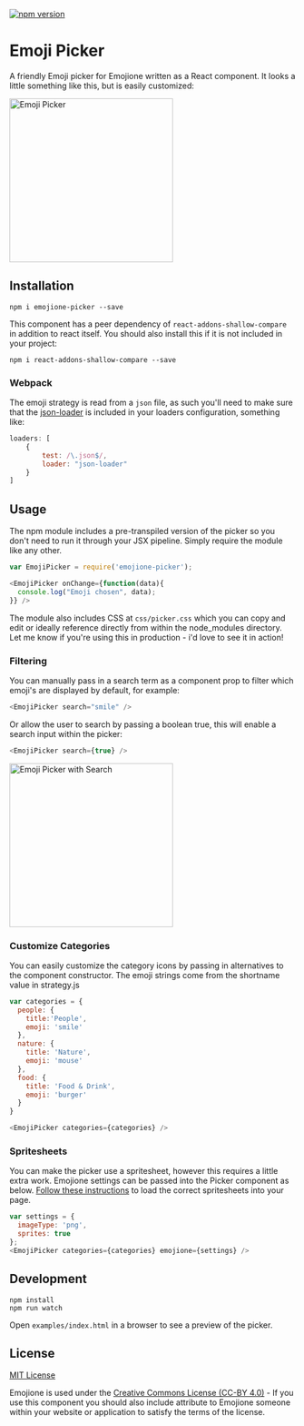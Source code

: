 [![npm version](https://badge.fury.io/js/emojione-picker.svg)](https://badge.fury.io/js/emojione-picker)

# Emoji Picker

A friendly Emoji picker for Emojione written as a React component. It looks a
little something like this, but is easily customized:

<img src="https://raw.githubusercontent.com/tommoor/emojione-picker/master/examples/screenshot.png" alt="Emoji Picker" style="max-width:100%;" width="288px">


## Installation

`npm i emojione-picker --save`

This component has a peer dependency of `react-addons-shallow-compare` in
addition to react itself. You should also install this if it is not included in
your project:

`npm i react-addons-shallow-compare --save`


### Webpack

The emoji strategy is read from a `json` file, as such you'll need to make sure
that the [json-loader](https://www.npmjs.com/package/json-loader) is included in
your loaders configuration, something like:

```javascript
loaders: [
    {
        test: /\.json$/,
        loader: "json-loader"
    }
]
```


## Usage

The npm module includes a pre-transpiled version of the picker so you don't need
to run it through your JSX pipeline. Simply require the module like any other.

```javascript
var EmojiPicker = require('emojione-picker');

<EmojiPicker onChange={function(data){
  console.log("Emoji chosen", data);
}} />
```

The module also includes CSS at `css/picker.css` which you can copy and edit or
ideally reference directly from within the node_modules directory. Let me know
if you're using this in production - i'd love to see it in action!

### Filtering

You can manually pass in a search term as a component prop to filter which
emoji's are displayed by default, for example:

```javascript
<EmojiPicker search="smile" />
```

Or allow the user to search by passing a boolean true, this will enable a search
input within the picker:

```javascript
<EmojiPicker search={true} />
```

<img src="https://raw.githubusercontent.com/tommoor/emojione-picker/master/examples/screenshot-search.png" alt="Emoji Picker with Search" style="max-width:100%;" width="288px">

### Customize Categories

You can easily customize the category icons by passing in alternatives to the
component constructor. The emoji strings come from the shortname value in strategy.js

```javascript
var categories = {
  people: {
    title:'People',
    emoji: 'smile'
  },
  nature: {
    title: 'Nature',
    emoji: 'mouse'
  },
  food: {
    title: 'Food & Drink',
    emoji: 'burger'
  }
}

<EmojiPicker categories={categories} />
```

### Spritesheets

You can make the picker use a spritesheet, however this requires a little extra
work. Emojione settings can be passed into the Picker component as below.
[Follow these instructions](https://github.com/Ranks/emojione#extras) to load the correct
spritesheets into your page.

```javascript
var settings = {
  imageType: 'png',
  sprites: true
};
<EmojiPicker categories={categories} emojione={settings} />
```


## Development

```
npm install
npm run watch
```

Open `examples/index.html` in a browser to see a preview of the picker.


## License

[MIT License](http://opensource.org/licenses/MIT)

Emojione is used under the [Creative Commons License (CC-BY 4.0)](http://emojione.com/licensing/) - If you use this component you should also include attribute to Emojione someone within your website or application to satisfy the terms of the license.

